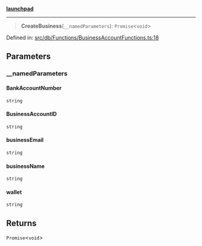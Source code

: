 [**launchpad**](index.md)

***

> **CreateBusiness**(`__namedParameters`): `Promise`\<`void`\>

Defined in: [src/db/Functions/BusinessAccountFunctions.ts:18](https://github.com/victorbratov/launchpad/blob/76a3946e066bd4867b4d8959b0de6dc2965f2137/src/db/Functions/BusinessAccountFunctions.ts#L18)

## Parameters

### \_\_namedParameters

#### BankAccountNumber

`string`

#### BusinessAccountID

`string`

#### businessEmail

`string`

#### businessName

`string`

#### wallet

`string`

## Returns

`Promise`\<`void`\>
